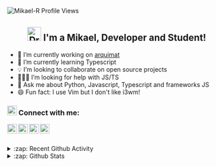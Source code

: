 <p align="left"><img src="https://komarev.com/ghpvc/?username=Mikael-R&label=Profile Views&color=blue&style=flat-square"
    alt="Mikael-R Profile Views" /> </p>

<h2 align="center">
  <img src="https://media.giphy.com/media/mGcNjsfWAjY5AEZNw6/giphy.gif" width="32px" alt="Drawing Cat Gif">
  I'm a Mikael, Developer and Student!
</h2>

- 🔭 I’m currently working on [arquimat](https://github.com/Mikael-R/arquimat)
- 🌱 I’m currently learning Typescript
- 💡 I’m looking to collaborate on open source projects
- 👨🏻‍💻 I’m looking for help with JS/TS
- 💬 Ask me about Python, Javascript, Typescript and frameworks JS
- 😄 Fun fact: I use Vim but I don't like i3wm!

<h3>
  <img src="https://emojis.slackmojis.com/emojis/images/1588315024/8823/hyperkitty.gif?1588315024" width="22px"
    alt="Drawing Cat Gif" />
  Connect with me:
</h3>

<p>
  <a href="https://twitter.com/mikaelr16">
    <img align="left" alt="Mikael-R Twitter" width="22px"
      src="https://cdn.jsdelivr.net/npm/simple-icons@v3/icons/twitter.svg" />
  </a>
  <a href="https://linkedin.com/in/mikael-rolim-522aa21b1">
    <img align="left" alt="Mikael-R Linkdein" width="22px"
      src="https://cdn.jsdelivr.net/npm/simple-icons@v3/icons/linkedin.svg" />
  </a>
  <a href="https://github.com/Mikael-R">
    <img align="left" alt="Mikael-R Github" width="22px"
      src="https://cdn.jsdelivr.net/npm/simple-icons@v3/icons/github.svg" />
  </a>
  <a href="https://instagram.com/mikaelr404/">
    <img align="left" alt="Mikael-R Instagram" width="22px"
      src="https://cdn.jsdelivr.net/npm/simple-icons@v3/icons/instagram.svg" />
  </a>
</p>

<br /><br />

<details>
  <summary>:zap: Recent Github Activity</summary>

  <!--START_SECTION:activity-->

1. 💪 Opened PR [#1](https://github.com/allankildare/app-de-meditacao/pull/1) in [allankildare/app-de-meditacao](https://github.com/allankildare/app-de-meditacao)
2. ❌ Closed PR [#4](https://github.com/trindadematheus/whastapp-sticker-bot/pull/4) in [trindadematheus/whastapp-sticker-bot](https://github.com/trindadematheus/whastapp-sticker-bot)
3. 💪 Opened PR [#4](https://github.com/trindadematheus/whastapp-sticker-bot/pull/4) in [trindadematheus/whastapp-sticker-bot](https://github.com/trindadematheus/whastapp-sticker-bot)
4. 🗣 Commented on [#1](https://github.com/FelipeNathan/purchasing-power/issues/1) in [FelipeNathan/purchasing-power](https://github.com/FelipeNathan/purchasing-power)
5. 🗣 Commented on [#27](https://github.com/Tibfib/eslint-plugin-import-helpers/issues/27) in [Tibfib/eslint-plugin-import-helpers](https://github.com/Tibfib/eslint-plugin-import-helpers)
  [filipedeschamps/ideia-unica](https://github.com/filipedeschamps/ideia-unica)
  4. 🎉 Merged PR [#39](https://github.com/password-generator/password-generator-web/pull/39) in
  [password-generator/password-generator-web](https://github.com/password-generator/password-generator-web)
  5. ❗️ Closed issue [#37](https://github.com/password-generator/password-generator-web/issues/37) in
  [password-generator/password-generator-web](https://github.com/password-generator/password-generator-web)
  <!--END_SECTION:activity-->
</details>

<details>
  <summary>:zap: Github Stats</summary>

  <a href="https://github.com/Mikael-R">
    <img align="center"
      src="https://github-readme-stats.vercel.app/api?username=Mikael-R&show_icons=true&theme=white&line_height=27"
      alt="Mikael-R github stats" />
  </a>

  <a>
    <img align="center"
      src="https://github-readme-stats.vercel.app/api/top-langs/?username=Mikael-R&layout=compact&theme=white"
      alt="Mikael-R most used languages" />
  </a>
</details>